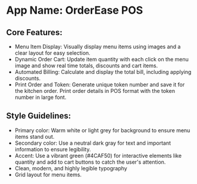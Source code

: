 # **App Name**: OrderEase POS

## Core Features:

- Menu Item Display: Visually display menu items using images and a clear layout for easy selection.
- Dynamic Order Cart: Update item quantity with each click on the menu image and show real time totals, discounts and cart items.
- Automated Billing: Calculate and display the total bill, including applying discounts.
- Print Order and Token: Generate unique token number and save it for the kitchen order. Print order details in POS format with the token number in large font.

## Style Guidelines:

- Primary color: Warm white or light grey for background to ensure menu items stand out.
- Secondary color: Use a neutral dark gray for text and important information to ensure legibility.
- Accent: Use a vibrant green (#4CAF50) for interactive elements like quantity and add to cart buttons to catch the user's attention.
- Clean, modern, and highly legible typography
- Grid layout for menu items.